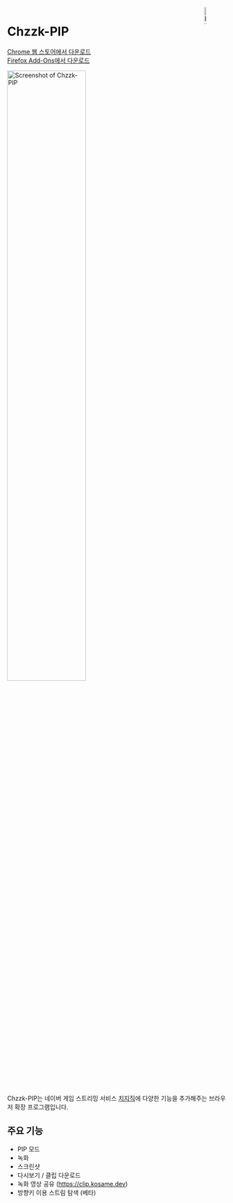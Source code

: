 <a href="https://chromewebstore.google.com/detail/chzzk-pip/gkgpbobdiaaodjbmgdankimklclnagio">
  <img src="https://github.com/khk4912/Chzzk-PIP/blob/a21f2f862804efe6e732903b2373d9806e557a44/public/logos/logo.png?raw=true" alt="Icon of Chzzk-PIP" width="10%" align="right">
</a>

# Chzzk-PIP

[Chrome 웹 스토어에서 다운로드](https://chromewebstore.google.com/detail/chzzk-pip/gkgpbobdiaaodjbmgdankimklclnagio)  
[Firefox Add-Ons에서 다운로드](https://addons.mozilla.org/ko/firefox/addon/chzzk-pip)

<img width="60%" alt="Screenshot of Chzzk-PIP" src="https://github.com/khk4912/Chzzk-PIP/assets/30457148/6730df3d-092c-4be8-a0c7-55e0f66f0efc">

Chzzk-PIP는 네이버 게임 스트리밍 서비스 [치지직](https://chzzk.naver.com)에 다양한 기능을 추가해주는 브라우저 확장 프로그램입니다.

## 주요 기능

- PIP 모드
- 녹화
- 스크린샷
- 다시보기 / 클립 다운로드
- 녹화 영상 공유 (https://clip.kosame.dev)
- 방향키 이용 스트림 탐색 (베타)
